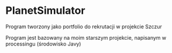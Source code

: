 # PlanetSimulator
Program tworzony jako portfolio do rekrutacji w projekcie Szczur

Program jest bazowany na moim starszym projekcie, napisanym w processingu (środowisko Javy)


